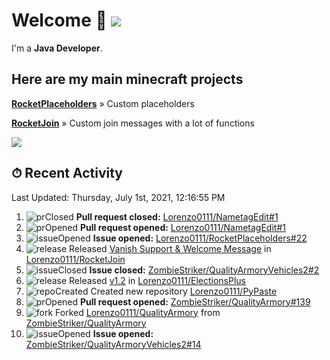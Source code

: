 # Welcome 👋 ![](https://hit.yhype.me/github/profile?user_id=69311874)

I'm a **Java Developer**.

## Here are my main minecraft projects

**[RocketPlaceholders](https://github.com/Lorenzo0111/RocketPlaceholders)** » Custom placeholders

**[RocketJoin](https://github.com/Lorenzo0111/RocketJoin)** » Custom join messages with a lot of functions

[![](https://github-readme-stats.vercel.app/api?username=Lorenzo0111&show_icons=true&count_private=true)](https://github.com/Lorenzo0111)

## ⏱ Recent Activity

<!--RECENT_ACTIVITY:last_update-->
Last Updated: Thursday, July 1st, 2021, 12:16:55 PM
<!--RECENT_ACTIVITY:last_update_end-->

<!--RECENT_ACTIVITY:start-->
1. ![prClosed] **Pull request closed:** [Lorenzo0111/NametagEdit#1](https://github.com/Lorenzo0111/NametagEdit/pull/1)
2. ![prOpened] **Pull request opened:** [Lorenzo0111/NametagEdit#1](https://github.com/Lorenzo0111/NametagEdit/pull/1)
3. ![issueOpened] **Issue opened:** [Lorenzo0111/RocketPlaceholders#22](https://github.com/Lorenzo0111/RocketPlaceholders/issues/22)
4. ![release] Released [Vanish Support & Welcome Message](https://github.com/Lorenzo0111/RocketJoin/releases/tag/1.9.3) in [Lorenzo0111/RocketJoin](https://github.com/Lorenzo0111/RocketJoin)
5. ![issueClosed] **Issue closed:** [ZombieStriker/QualityArmoryVehicles2#2](https://github.com/ZombieStriker/QualityArmoryVehicles2/issues/2)
6. ![release] Released [v1.2](https://github.com/Lorenzo0111/ElectionsPlus/releases/tag/1.2) in [Lorenzo0111/ElectionsPlus](https://github.com/Lorenzo0111/ElectionsPlus)
7. ![repoCreated] Created new repository [Lorenzo0111/PyPaste](https://github.com/Lorenzo0111/PyPaste)
8. ![prOpened] **Pull request opened:** [ZombieStriker/QualityArmory#139](https://github.com/ZombieStriker/QualityArmory/pull/139)
9. ![fork] Forked [Lorenzo0111/QualityArmory](https://github.com/Lorenzo0111/QualityArmory) from [ZombieStriker/QualityArmory](https://github.com/ZombieStriker/QualityArmory)
10. ![issueOpened] **Issue opened:** [ZombieStriker/QualityArmoryVehicles2#14](https://github.com/ZombieStriker/QualityArmoryVehicles2/issues/14)
<!--RECENT_ACTIVITY:end-->

[issueOpened]: https://cdn.jsdelivr.net/gh/Readme-Workflows/Readme-Icons@main/icons/octicons/IssueOpenedOld.svg
[issueClosed]: https://cdn.jsdelivr.net/gh/Readme-Workflows/Readme-Icons@main/icons/octicons/IssueClosedOld.svg

[prOpened]: https://cdn.jsdelivr.net/gh/Readme-Workflows/Readme-Icons@main/icons/octicons/PullRequestOpened.svg
[prClosed]: https://cdn.jsdelivr.net/gh/Readme-Workflows/Readme-Icons@main/icons/octicons/PullRequestClosed.svg
[prMerged]: https://cdn.jsdelivr.net/gh/Readme-Workflows/Readme-Icons@main/icons/octicons/PullRequestMerged.svg

[comment]: https://cdn.jsdelivr.net/gh/Readme-Workflows/Readme-Icons@main/icons/octicons/Comment.svg

[changesRequested]: https://cdn.jsdelivr.net/gh/Readme-Workflows/Readme-Icons@main/icons/octicons/RequestedChanges.svg
[approved]: https://cdn.jsdelivr.net/gh/Readme-Workflows/Readme-Icons@main/icons/octicons/ApprovedChanges.svg

[repoCreated]: https://cdn.jsdelivr.net/gh/Readme-Workflows/Readme-Icons@main/icons/octicons/Repository.svg
[release]: https://cdn.jsdelivr.net/gh/Readme-Workflows/Readme-Icons@main/icons/octicons/Release.svg
[star]: https://cdn.jsdelivr.net/gh/Readme-Workflows/Readme-Icons@main/icons/octicons/StarredRepository.svg
[wiki]: https://cdn.jsdelivr.net/gh/Readme-Workflows/Readme-Icons@main/icons/octicons/Wiki.svg
[fork]: https://cdn.jsdelivr.net/gh/Readme-Workflows/Readme-Icons@main/icons/octicons/ForkedRepository.svg
[people]: https://cdn.jsdelivr.net/gh/Readme-Workflows/Readme-Icons@main/icons/octicons/People.svg
